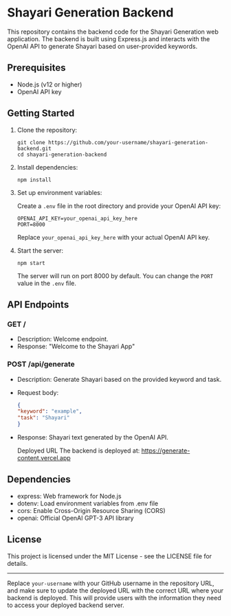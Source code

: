 # Shayari Generation Backend

This repository contains the backend code for the Shayari Generation web application. The backend is built using Express.js and interacts with the OpenAI API to generate Shayari based on user-provided keywords.

## Prerequisites

- Node.js (v12 or higher)
- OpenAI API key

## Getting Started

1. Clone the repository:

    ```
    git clone https://github.com/your-username/shayari-generation-backend.git
    cd shayari-generation-backend
    ```

2. Install dependencies:

    ```
    npm install
    ```


3. Set up environment variables:

    Create a `.env` file in the root directory and provide your OpenAI API key:

    ```
    OPENAI_API_KEY=your_openai_api_key_here
    PORT=8000
    ```
    
    Replace `your_openai_api_key_here` with your actual OpenAI API key.

4. Start the server:
    ```
    npm start
    ```

    
    The server will run on port 8000 by default. You can change the `PORT` value in the `.env` file.

## API Endpoints

### GET /

- Description: Welcome endpoint.
- Response: "Welcome to the Shayari App"

### POST /api/generate

- Description: Generate Shayari based on the provided keyword and task.
- Request body:
    ```json
    {
    "keyword": "example",
    "task": "Shayari"
    }
    ```
- Response: Shayari text generated by the OpenAI API.

    Deployed URL
    The backend is deployed at: https://generate-content.vercel.app

## Dependencies
- express: Web framework for Node.js
- dotenv: Load environment variables from .env file
- cors: Enable Cross-Origin Resource Sharing (CORS)
- openai: Official OpenAI GPT-3 API library

## License
This project is licensed under the MIT License - see the LICENSE file for details.

---

Replace `your-username` with your GitHub username in the repository URL, and make sure to update the deployed URL with the correct URL where your backend is deployed. This will provide users with the information they need to access your deployed backend server.









